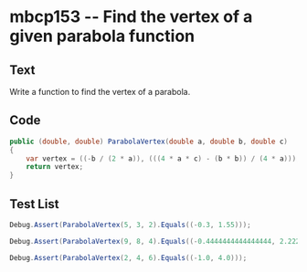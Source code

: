 # mbcp153 -- Find the vertex of a given parabola function

## Text

Write a function to find the vertex of a parabola.

## Code

```csharp
public (double, double) ParabolaVertex(double a, double b, double c) 
{ 
    var vertex = ((-b / (2 * a)), (((4 * a * c) - (b * b)) / (4 * a))); 
    return vertex; 
}
```

## Test List

```csharp
Debug.Assert(ParabolaVertex(5, 3, 2).Equals((-0.3, 1.55)));
```

```csharp
Debug.Assert(ParabolaVertex(9, 8, 4).Equals((-0.4444444444444444, 2.2222222222222223)));
```

```csharp
Debug.Assert(ParabolaVertex(2, 4, 6).Equals((-1.0, 4.0)));
```
